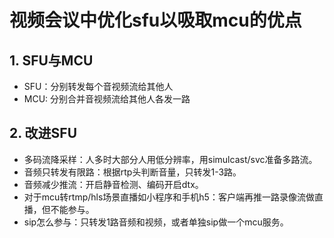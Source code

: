 # 视频会议中优化sfu以吸取mcu的优点

## 1. SFU与MCU
- SFU：分别转发每个音视频流给其他人
- MCU: 分别合并音视频流给其他人各发一路

## 2. 改进SFU

- 多码流降采样：人多时大部分人用低分辨率，用simulcast/svc准备多路流。
- 音频只转发有限路：根据rtp头判断音量，只转发1-3路。
- 音频减少推流：开启静音检测、编码开启dtx。
- 对于mcu转rtmp/hls场景直播如小程序和手机h5：客户端再推一路录像流做直播，但不能参与。
- sip怎么参与：只转发1路音频和视频，或者单独sip做一个mcu服务。


